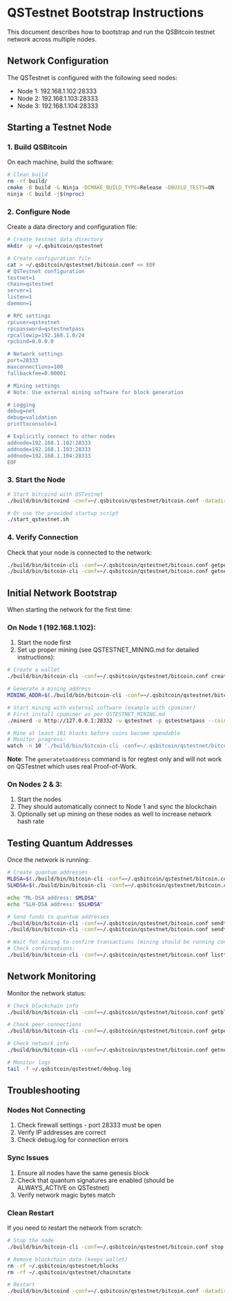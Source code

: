 # QSTestnet Bootstrap Instructions

This document describes how to bootstrap and run the QSBitcoin testnet network across multiple nodes.

## Network Configuration

The QSTestnet is configured with the following seed nodes:
- Node 1: 192.168.1.102:28333
- Node 2: 192.168.1.103:28333  
- Node 3: 192.168.1.104:28333

## Starting a Testnet Node

### 1. Build QSBitcoin

On each machine, build the software:

```bash
# Clean build
rm -rf build/
cmake -B build -G Ninja -DCMAKE_BUILD_TYPE=Release -DBUILD_TESTS=ON
ninja -C build -j$(nproc)
```

### 2. Configure Node

Create a data directory and configuration file:

```bash
# Create testnet data directory
mkdir -p ~/.qsbitcoin/qstestnet

# Create configuration file
cat > ~/.qsbitcoin/qstestnet/bitcoin.conf << EOF
# QSTestnet configuration
testnet=1
chain=qstestnet
server=1
listen=1
daemon=1

# RPC settings
rpcuser=qstestnet
rpcpassword=qstestnetpass
rpcallowip=192.168.1.0/24
rpcbind=0.0.0.0

# Network settings
port=28333
maxconnections=100
fallbackfee=0.00001

# Mining settings
# Note: Use external mining software for block generation

# Logging
debug=net
debug=validation
printtoconsole=1

# Explicitly connect to other nodes
addnode=192.168.1.102:28333
addnode=192.168.1.103:28333
addnode=192.168.1.104:28333
EOF
```

### 3. Start the Node

```bash
# Start bitcoind with QSTestnet
./build/bin/bitcoind -conf=~/.qsbitcoin/qstestnet/bitcoin.conf -datadir=~/.qsbitcoin/qstestnet

# Or use the provided startup script
./start_qstestnet.sh
```

### 4. Verify Connection

Check that your node is connected to the network:

```bash
./build/bin/bitcoin-cli -conf=~/.qsbitcoin/qstestnet/bitcoin.conf getpeerinfo
./build/bin/bitcoin-cli -conf=~/.qsbitcoin/qstestnet/bitcoin.conf getnetworkinfo
```

## Initial Network Bootstrap

When starting the network for the first time:

### On Node 1 (192.168.1.102):

1. Start the node first
2. Set up proper mining (see QSTESTNET_MINING.md for detailed instructions):

```bash
# Create a wallet
./build/bin/bitcoin-cli -conf=~/.qsbitcoin/qstestnet/bitcoin.conf createwallet "miner"

# Generate a mining address
MINING_ADDR=$(./build/bin/bitcoin-cli -conf=~/.qsbitcoin/qstestnet/bitcoin.conf getnewaddress "mining" "bech32")

# Start mining with external software (example with cpuminer)
# First install cpuminer as per QSTESTNET_MINING.md
./minerd -o http://127.0.0.1:28332 -u qstestnet -p qstestnetpass --coinbase-addr=$MINING_ADDR -t $(nproc)

# Mine at least 101 blocks before coins become spendable
# Monitor progress:
watch -n 10 './build/bin/bitcoin-cli -conf=~/.qsbitcoin/qstestnet/bitcoin.conf getblockcount'
```

**Note**: The `generatetoaddress` command is for regtest only and will not work on QSTestnet which uses real Proof-of-Work.

### On Nodes 2 & 3:

1. Start the nodes
2. They should automatically connect to Node 1 and sync the blockchain
3. Optionally set up mining on these nodes as well to increase network hash rate

## Testing Quantum Addresses

Once the network is running:

```bash
# Create quantum addresses
MLDSA=$(./build/bin/bitcoin-cli -conf=~/.qsbitcoin/qstestnet/bitcoin.conf getnewaddress "" "bech32" "ml-dsa")
SLHDSA=$(./build/bin/bitcoin-cli -conf=~/.qsbitcoin/qstestnet/bitcoin.conf getnewaddress "" "bech32" "slh-dsa")

echo "ML-DSA address: $MLDSA"
echo "SLH-DSA address: $SLHDSA"

# Send funds to quantum addresses
./build/bin/bitcoin-cli -conf=~/.qsbitcoin/qstestnet/bitcoin.conf sendtoaddress $MLDSA 10.0
./build/bin/bitcoin-cli -conf=~/.qsbitcoin/qstestnet/bitcoin.conf sendtoaddress $SLHDSA 10.0

# Wait for mining to confirm transactions (mining should be running continuously)
# Check confirmations:
./build/bin/bitcoin-cli -conf=~/.qsbitcoin/qstestnet/bitcoin.conf listtransactions "*" 10
```

## Network Monitoring

Monitor the network status:

```bash
# Check blockchain info
./build/bin/bitcoin-cli -conf=~/.qsbitcoin/qstestnet/bitcoin.conf getblockchaininfo

# Check peer connections
./build/bin/bitcoin-cli -conf=~/.qsbitcoin/qstestnet/bitcoin.conf getpeerinfo | grep -E "addr|subver|bytessent|bytesrecv"

# Check network info
./build/bin/bitcoin-cli -conf=~/.qsbitcoin/qstestnet/bitcoin.conf getnetworkinfo

# Monitor logs
tail -f ~/.qsbitcoin/qstestnet/debug.log
```

## Troubleshooting

### Nodes Not Connecting

1. Check firewall settings - port 28333 must be open
2. Verify IP addresses are correct
3. Check debug.log for connection errors

### Sync Issues

1. Ensure all nodes have the same genesis block
2. Check that quantum signatures are enabled (should be ALWAYS_ACTIVE on QSTestnet)
3. Verify network magic bytes match

### Clean Restart

If you need to restart the network from scratch:

```bash
# Stop the node
./build/bin/bitcoin-cli -conf=~/.qsbitcoin/qstestnet/bitcoin.conf stop

# Remove blockchain data (keeps wallet)
rm -rf ~/.qsbitcoin/qstestnet/blocks
rm -rf ~/.qsbitcoin/qstestnet/chainstate

# Restart
./build/bin/bitcoind -conf=~/.qsbitcoin/qstestnet/bitcoin.conf -datadir=~/.qsbitcoin/qstestnet
```
